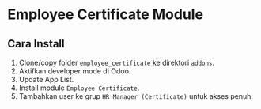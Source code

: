 # Employee Certificate Module

## Cara Install

1. Clone/copy folder `employee_certificate` ke direktori `addons`.
2. Aktifkan developer mode di Odoo.
3. Update App List.
4. Install module `Employee Certificate`.
5. Tambahkan user ke grup `HR Manager (Certificate)` untuk akses penuh.

